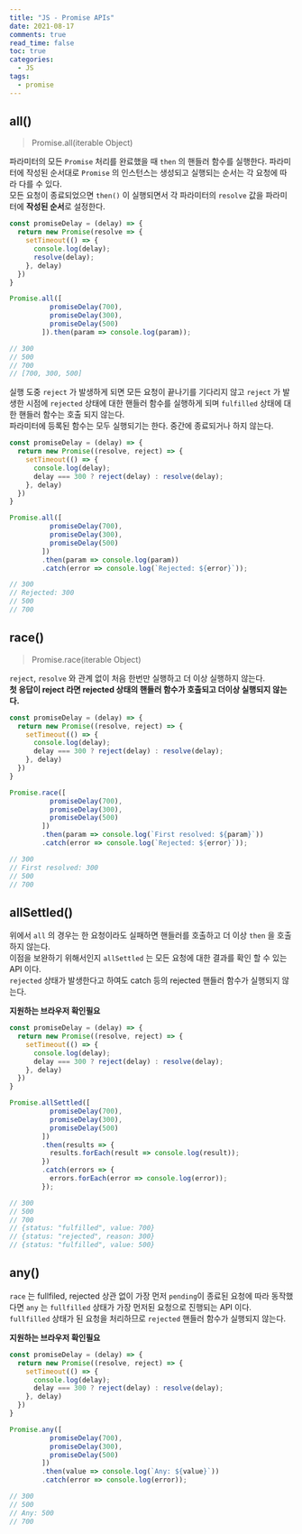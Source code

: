 ```yaml
---
title: "JS - Promise APIs"
date: 2021-08-17
comments: true
read_time: false
toc: true
categories:
  - JS
tags:
  - promise
---
```


## all()

> Promise.all(iterable Object)

파라미터의 모든 `Promise` 처리를 완료했을 때 `then` 의 핸들러 함수를 실행한다. 파라미터에 작성된 순서대로 `Promise` 의 인스턴스는 생성되고 실행되는 순서는 각 요청에 따라 다를 수 있다.  
모든 요청이 종료되었으면 `then()` 이 실행되면서 각 파라미터의 `resolve` 값을 파라미터에 **작성된 순서**로 설정한다.

```js
const promiseDelay = (delay) => {
  return new Promise(resolve => {
    setTimeout(() => {
      console.log(delay);
      resolve(delay);
    }, delay)
  })
}

Promise.all([
          promiseDelay(700),
          promiseDelay(300), 
          promiseDelay(500)
        ]).then(param => console.log(param));

// 300
// 500
// 700
// [700, 300, 500]        
```

실행 도중 `reject` 가 발생하게 되면 모든 요청이 끝나기를 기다리지 않고 `reject` 가 발생한 시점에 `rejected` 상태에 대한 핸들러 함수를 실행하게 되며 `fulfilled` 상태에 대한 핸들러 함수는 호출 되지 않는다.  
파라미터에 등록된 함수는 모두 실행되기는 한다. 중간에 종료되거나 하지 않는다.


```js
const promiseDelay = (delay) => {
  return new Promise((resolve, reject) => {
    setTimeout(() => {
      console.log(delay);
      delay === 300 ? reject(delay) : resolve(delay);
    }, delay)
  })
}

Promise.all([
          promiseDelay(700),
          promiseDelay(300), 
          promiseDelay(500)
        ])
        .then(param => console.log(param))
        .catch(error => console.log(`Rejected: ${error}`));

// 300
// Rejected: 300
// 500
// 700        
```

## race()

> Promise.race(iterable Object)

`reject`, `resolve` 와 관계 없이 처음 한번만 실행하고 더 이상 실행하지 않는다.  
**첫 응답이 reject 라면 rejected 상태의 핸들러 함수가 호출되고 더이상 실행되지 않는다.**

```js
const promiseDelay = (delay) => {
  return new Promise((resolve, reject) => {
    setTimeout(() => {
      console.log(delay);
      delay === 300 ? reject(delay) : resolve(delay);
    }, delay)
  })
}

Promise.race([
          promiseDelay(700),
          promiseDelay(300), 
          promiseDelay(500)
        ])
        .then(param => console.log(`First resolved: ${param}`))
        .catch(error => console.log(`Rejected: ${error}`));

// 300
// First resolved: 300
// 500
// 700        
```

## allSettled()

위에서 `all` 의 경우는 한 요청이라도 실패하면 핸들러를 호출하고 더 이상 `then` 을 호출 하지 않는다.  
이점을 보완하기 위해서인지 `allSettled` 는 모든 요청에 대한 결과를 확인 할 수 있는 API 이다.  
`rejected` 상태가 발생한다고 하여도 catch 등의 rejected 핸들러 함수가 실행되지 않는다.  

**지원하는 브라우저 확인필요**

```js
const promiseDelay = (delay) => {
  return new Promise((resolve, reject) => {
    setTimeout(() => {
      console.log(delay);
      delay === 300 ? reject(delay) : resolve(delay);
    }, delay)
  })
}

Promise.allSettled([
          promiseDelay(700),
          promiseDelay(300), 
          promiseDelay(500)
        ])
        .then(results => {
          results.forEach(result => console.log(result));
        })
        .catch(errors => {
          errors.forEach(error => console.log(error));
        });

// 300
// 500
// 700
// {status: "fulfilled", value: 700}
// {status: "rejected", reason: 300}
// {status: "fulfilled", value: 500}
```

## any()

`race` 는 fullfiled, rejected 상관 없이 가장 먼저 `pending`이 종료된 요청에 따라 동작했다면 `any` 는 `fullfilled` 상태가 가장 먼저된 요청으로 진행되는 API 이다.  
`fullfilled` 상태가 된 요청을 처리하므로 `rejected` 핸들러 함수가 실행되지 않는다.

**지원하는 브라우저 확인필요**

```js
const promiseDelay = (delay) => {
  return new Promise((resolve, reject) => {
    setTimeout(() => {
      console.log(delay);
      delay === 300 ? reject(delay) : resolve(delay);
    }, delay)
  })
}

Promise.any([
          promiseDelay(700),
          promiseDelay(300), 
          promiseDelay(500)
        ])
        .then(value => console.log(`Any: ${value}`))
        .catch(error => console.log(error));

// 300
// 500
// Any: 500
// 700        
```